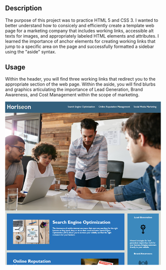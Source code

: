 # <Horiseon-Marketing-Agency>

## Description

The purpose of this project was to practice HTML 5 and CSS 3. I wanted to better understand how to consicely and efficiently create a template web page for a marketing company that includes working links, accessible alt texts for images, and appropriately labeled HTML elements and attributes. I learned the importance of anchor elements for creating working links that jump to a specific area on the page and successfully formatted a sidebar using the "aside" syntax.

## Usage

Within the header, you will find three working links that redirect you to the appropriate section of the web page. Within the aside, you will find blurbs and graphics articulating the importance of Lead Generation, Brand Awareness, and Cost Management within the scope of marketing. 

![overall screenshot](./assets/images/screenshot.png)
